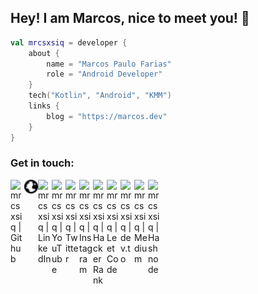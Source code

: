 ## Hey! I am Marcos, nice to meet you! 👋 
```kotlin
val mrcsxsiq = developer {
    about {
        name = "Marcos Paulo Farias"
        role = "Android Developer"
    }
    tech("Kotlin", "Android", "KMM")
    links {
        blog = "https://marcos.dev"
    }
}
```

### Get in touch:

[<img align="left" alt="mrcsxsiq | Github" width="22px" src="https://simpleicons.org/icons/github.svg"/>](https://github.com/mrcsxsiq)
[<img align="left" alt="marcos.dev" width="22px" src="https://raw.githubusercontent.com/iconic/open-iconic/master/svg/globe.svg" />](https://marcos.dev/)
[<img align="left" alt="mrcsxsiq | LinkedIn" width="22px" src="https://simpleicons.org/icons/linkedin.svg" />](https://www.linkedin.com/in/mrcsxsiq/)
[<img align="left" alt="mrcsxsiq | YouTube" width="22px" src="https://simpleicons.org/icons/youtube.svg" />](https://youtube.com/user/mrcsxsiq)
[<img align="left" alt="mrcsxsiq | Twitter" width="22px" src="https://simpleicons.org/icons/twitter.svg" />](https://twitter.com/mrcsxsiq)
[<img align="left" alt="mrcsxsiq | Instagram" width="22px" src="https://simpleicons.org/icons/instagram.svg" />](#)
[<img align="left" alt="mrcsxsiq | Hacker Rank" width="22px" src="https://simpleicons.org/icons/hackerrank.svg" />](#)
[<img align="left" alt="mrcsxsiq | LeetCode" width="22px" src="https://simpleicons.org/icons/leetcode.svg" />](#)
[<img align="left" alt="mrcsxsiq | dev.to" width="22px" src="https://simpleicons.org/icons/devdotto.svg" />](#)
[<img align="left" alt="mrcsxsiq | Medium" width="22px" src="https://simpleicons.org/icons/medium.svg" />](#)
[<img align="left" alt="mrcsxsiq | Hashnode" width="22px" src="https://simpleicons.org/icons/hashnode.svg" />](#)
<br/>
